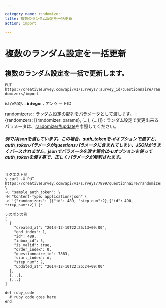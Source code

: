 ```yaml
---

category_name: randomizer
title: 複数のランダム設定を一括更新
action: import

---
```


# 複数のランダム設定を一括更新

## 複数のランダム設定を一括で更新します。

`PUT https://creativesurvey.com/api/v1/surveys/:survey_id/questionnaire/randomizers/import`

id _(必須)_:
: __integer__
: アンケートID

randomizers:
: ランダム設定の配列をパラメータとして渡します。
: {randomzers: [{randomizer_params}, {...}, {...}]}
: ランダム設定で変更出来るパラメータは、[randomizer#update](#randomizer_update)を参照してください。

##### 例ではjsonを渡しています。この場合、auth_tokenを-dオプションで渡すと、auth_tokenパラメータがquestionsパラメータに含まれてしまい、JSONがうまくパースされません。jsonでパラメータを渡す場合は-uオプションを使ってauth_tokenを渡す事で、正しくパラメータが解釈されます。

~~~

リクエスト例
$ curl -X PUT https://creativesurvey.com/api/v1/surveys/7899/questionnaire/randomizers/import \
-u "sample_auth_token": \
-H "Content-Type: application/json" \
-d '{"randomizers": [{"id": 489, "step_num":2},{"id": 490, "step_num":2}] }'

レスポンス例
[
  {
    "created_at": "2014-12-10T22:25:13+09:00",
    "end_index": 1,
    "id": 489,
    "inbox_id": 6,
    "is_valid": true,
    "order_index": 0,
    "questionnaire_id": 7883,
    "start_index": 0,
    "step_num": 2,
    "updated_at": "2014-12-10T22:25:24+09:00"
  },
  {...},
  {...}
]
~~~

~~~
def ruby_code
  # ruby code goes here
end
~~~

